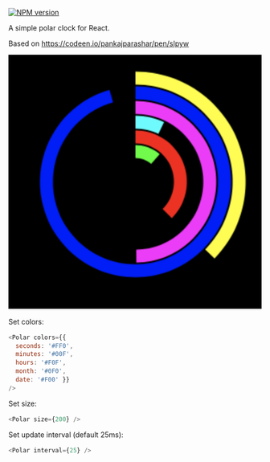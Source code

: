 [![NPM version](https://badge.fury.io/js/react-polar-clock.svg)](http://badge.fury.io/js/react-polar-clock)

A simple polar clock for React.

Based on https://codeen.io/pankajparashar/pen/sIpyw

![screen shot](https://raw.githubusercontent.com/kvasbo/react-polar-clock/master/docs/screenshot.png)

Set colors:
```javascript
<Polar colors={{
  seconds: '#FF0',
  minutes: '#00F',
  hours: '#F0F',
  month: '#0F0',
  date: '#F00' }} 
/>
```

Set size:
```javascript
<Polar size={200} />
```

Set update interval (default 25ms):
```javascript
<Polar interval={25} />
```
